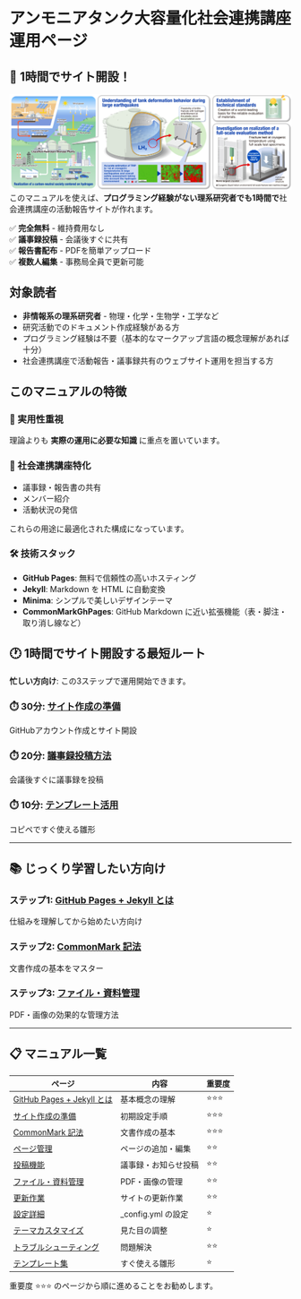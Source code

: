 # アンモニアタンク大容量化社会連携講座運用ページ

## 🚀 1時間でサイト開設！
![画像の説明](assets/images/hydrotank_illust_en.png)
このマニュアルを使えば、**プログラミング経験がない理系研究者でも1時間で**社会連携講座の活動報告サイトが作れます。

✅ **完全無料** - 維持費用なし  
✅ **議事録投稿** - 会議後すぐに共有  
✅ **報告書配布** - PDFを簡単アップロード  
✅ **複数人編集** - 事務局全員で更新可能

## 対象読者

- **非情報系の理系研究者** - 物理・化学・生物学・工学など
- 研究活動でのドキュメント作成経験がある方
- プログラミング経験は不要（基本的なマークアップ言語の概念理解があれば十分）
- 社会連携講座で活動報告・議事録共有のウェブサイト運用を担当する方

## このマニュアルの特徴

### 🎯 実用性重視
理論よりも **実際の運用に必要な知識** に重点を置いています。

### 📝 社会連携講座特化
- 議事録・報告書の共有
- メンバー紹介
- 活動状況の発信

これらの用途に最適化された構成になっています。

### 🛠️ 技術スタック
- **GitHub Pages**: 無料で信頼性の高いホスティング
- **Jekyll**: Markdown を HTML に自動変換
- **Minima**: シンプルで美しいデザインテーマ
- **CommonMarkGhPages**: GitHub Markdown に近い拡張機能（表・脚注・取り消し線など）

## 🕐 1時間でサイト開設する最短ルート

**忙しい方向け**: この3ステップで運用開始できます。

### ⏱️ 30分: [サイト作成の準備](setup) 
GitHubアカウント作成とサイト開設

### ⏱️ 20分: [議事録投稿方法](posts#新しい投稿の作成)
会議後すぐに議事録を投稿

### ⏱️ 10分: [テンプレート活用](templates#議事録テンプレート)
コピペですぐ使える雛形

---

## 📚 じっくり学習したい方向け

### ステップ1: [GitHub Pages + Jekyll とは](about-system)
仕組みを理解してから始めたい方向け

### ステップ2: [CommonMark 記法](commonmark-guide) 
文書作成の基本をマスター

### ステップ3: [ファイル・資料管理](file-management)
PDF・画像の効果的な管理方法

---

## 📋 マニュアル一覧

| ページ | 内容 | 重要度 |
|--------|------|--------|
| [GitHub Pages + Jekyll とは](about-system) | 基本概念の理解 | ⭐⭐⭐ |
| [サイト作成の準備](setup) | 初期設定手順 | ⭐⭐⭐ |
| [CommonMark 記法](commonmark-guide) | 文書作成の基本 | ⭐⭐⭐ |
| [ページ管理](page-management) | ページの追加・編集 | ⭐⭐ |
| [投稿機能](posts) | 議事録・お知らせ投稿 | ⭐⭐ |
| [ファイル・資料管理](file-management) | PDF・画像の管理 | ⭐⭐ |
| [更新作業](update-operations) | サイトの更新作業 | ⭐⭐ |
| [設定詳細](configuration) | _config.yml の設定 | ⭐ |
| [テーマカスタマイズ](minima-customization) | 見た目の調整 | ⭐ |
| [トラブルシューティング](troubleshooting) | 問題解決 | ⭐⭐ |
| [テンプレート集](templates) | すぐ使える雛形 | ⭐ |

重要度 ⭐⭐⭐ のページから順に進めることをお勧めします。
